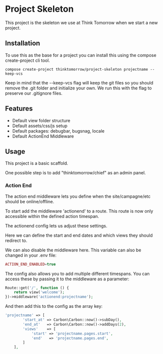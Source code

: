 # Project Skeleton

This project is the skeleton we use at Think Tomorrow when we start a new project.

## Installation

To use this as the base for a project you can install this using the compose create-project cli tool.

```
compose create-project thinktomorrow/project-skeleton projectname --keep-vcs
```

Keep in mind that the --keep-vcs flag will keep the git files so you should remove the .git folder and initialize your own.
We run this with the flag to preserve our .gitignore files.

## Features

- Default view folder structure
- Default assets/css/js setup
- Default packages: debugbar, bugsnag, locale
- Default ActionEnd Middleware

## Usage

This project is a basic scaffold.

One possible step is to add "thinktomorrow/chief" as an admin panel.


### Action End

The action end middleware lets you define when the site/campagne/etc should be online/offline.

To start add the middleware 'actionend' to a route.
This route is now only accessible within the defined action timespan.

The actionend config lets us adjust these settings.

Here we can define the start and end dates and which views they should redirect to.

We can also disable the middleware here. This variable can also be changed in your .env file:

```php
ACTION_END_ENABLED=true
```

The config also allows you to add multiple different timespans.
You can access these by passing it to the middleware as a parameter:

```php
Route::get('/', function () {
    return view('welcome');
})->middleware('actionend:projectname');
```

And then add this to the config as the array key:

```php
'projectname' => [
        'start_at' => Carbon\Carbon::now()->subDay(),
        'end_at'   => Carbon\Carbon::now()->addDays(2),
        'views'    => [
            'start' => 'projectname.pages.start',
            'end'   => 'projectname.pages.end',
        ]
    ],
```
